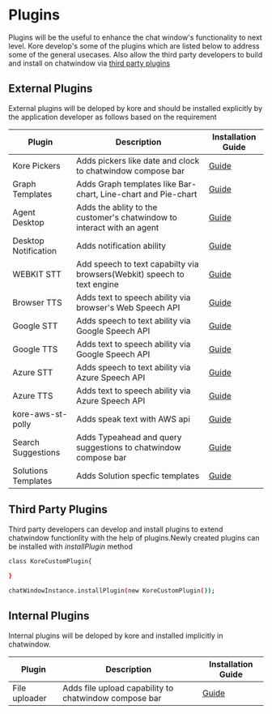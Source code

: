 ﻿# Plugins
Plugins will be the useful to enhance the chat window's functionality to next level. Kore develop's some of the plugins which are listed below to address some of the general usecases. Also allow the third party developers to build and install on chatwindow via [third party plugins](#third-party-plugins)

## External Plugins
External plugins will be deloped by kore and should be installed explicitly by the application developer as follows based on the requirement

| Plugin  | Description | Installation Guide
| ------------- | ------------- |------------- |
| Kore Pickers | Adds pickers like date and clock to chatwindow compose bar  |[Guide ](./kore-pickers) 
| Graph Templates| Adds Graph templates like Bar-chart, Line-chart and Pie-chart  |[Guide](./graph-templates)  
| Agent Desktop | Adds the ablity to the customer's chatwindow to interact with an agent  |[Guide ](./agent-desktop) 
| Desktop Notification | Adds notification ability |[Guide ](./desktop-notification) 
| WEBKIT STT| Add speech to text capabilty via browsers(Webkit) speech to text engine  |[Guide](./webkit-stt)  
| Browser TTS | Adds text to speech ability via browser's Web Speech API  |[Guide ](./browser-tts) 
| Google STT | Adds speech to text ability via Google Speech API  |[Guide ](./google-stt) 
| Google TTS | Adds text to speech ability via Google Speech API  |[Guide ](./google-tts) 
| Azure STT | Adds speech to text ability via Azure Speech API  |[Guide ](./azure-stt) 
| Azure TTS | Adds text to speech ability via Azure Speech API  |[Guide ](./azure-tts) 
| kore-aws-st-polly | Adds speak text with AWS api  |[Guide ](./kore-aws-st-polly) 
| Search Suggestions | Adds Typeahead and query suggestions to chatwindow compose bar  |[Guide ](./search-suggestions) 
| Solutions Templates | Adds Solution specfic templates |[Guide ](./solution-templates) 





## Third Party Plugins

Third party developers can develop and install plugins to extend chatwindow functionlity with the help of plugins.Newly created plugins can be installed with *installPlugin* method

```bash
class KoreCustomPlugin{
  
}

chatWindowInstance.installPlugin(new KoreCustomPlugin());
```
## Internal Plugins
Internal plugins will be deloped by kore and installed implicitly in chatwindow.

| Plugin  | Description | Installation Guide
| ------------- | ------------- |------------- |
| File uploader| Adds file upload capability to chatwindow compose bar  |[Guide](./file-uploader)  



